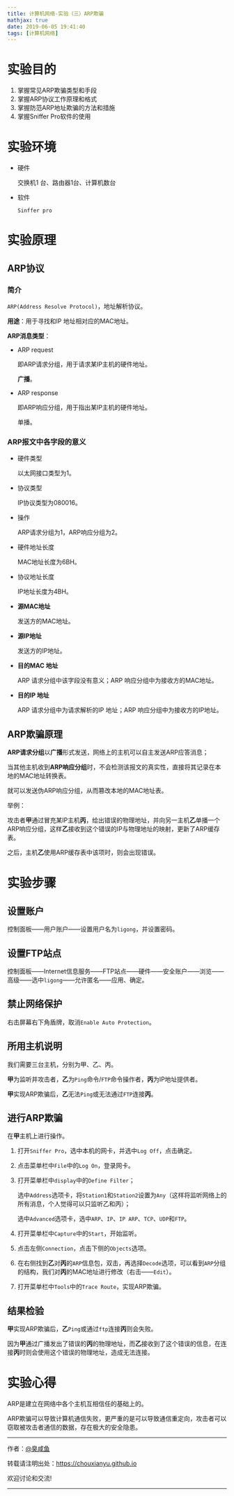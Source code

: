 ```yaml
---
title: 计算机网络-实验（三）ARP欺骗
mathjax: true
date: 2019-06-05 19:41:40
tags: [计算机网络]
---
```


# 实验目的

1. 掌握常见ARP欺骗类型和手段
2. 掌握ARP协议工作原理和格式
3. 掌握防范ARP地址欺骗的方法和措施
4. 掌握Sniffer Pro软件的使用

# 实验环境

- 硬件

	交换机1 台、路由器1台、计算机数台

- 软件

	`Sinffer pro`

# 实验原理

## ARP协议

### 简介

`ARP(Address Resolve Protocol)`，地址解析协议。

**用途**：用于寻找和IP 地址相对应的MAC地址。

**ARP消息类型**：

- ARP request

	即ARP请求分组，用于请求某IP主机的硬件地址。

	**广播**。

- ARP response

	即ARP响应分组，用于指出某IP主机的硬件地址。

	单播。

### ARP报文中各字段的意义

- 硬件类型

	以太网接口类型为1。

- 协议类型

	IP协议类型为080016。

- 操作

	ARP请求分组为1，ARP响应分组为2。

- 硬件地址长度

	MAC地址长度为6BH。

- 协议地址长度

	IP地址长度为4BH。

- **源MAC地址**

	发送方的MAC地址。

- **源IP地址**

	发送方的IP地址。

- **目的MAC 地址**

	ARP 请求分组中该字段没有意义；ARP 响应分组中为接收方的MAC地址。

- **目的IP 地址**

	ARP 请求分组中为请求解析的IP 地址；ARP 响应分组中为接收方的IP地址。

## ARP欺骗原理

**ARP请求分组**以**广播**形式发送，网络上的主机可以自主发送ARP应答消息；

当其他主机收到**ARP响应分组**时，不会检测该报文的真实性，直接将其记录在本地的MAC地址转换表。

就可以发送伪ARP响应分组，从而篡改本地的MAC地址表。





举例：

攻击者**甲**通过冒充某IP主机**丙**，给出错误的物理地址，并向另一主机**乙**单播一个ARP响应分组，这样**乙**接收到这个错误的IP与物理地址的映射，更新了ARP缓存表。

之后，主机**乙**使用ARP缓存表中该项时，则会出现错误。

# 实验步骤

## 设置账户

控制面板——用户账户——设置用户名为`ligong`，并设置密码。

## 设置FTP站点

控制面板——Internet信息服务——FTP站点——硬件——安全账户——浏览——高级——选中`ligong`——允许匿名——应用、确定。

## 禁止网络保护

右击屏幕右下角盾牌，取消`Enable Auto Protection`。

## 所用主机说明

我们需要三台主机，分别为甲、乙、丙。

**甲**为监听并攻击者，**乙**为`Ping`命令/`FTP`命令操作者，**丙**为IP地址提供者。

**甲**实现ARP欺骗后，**乙**无法`Ping`或无法通过`FTP`连接**丙**。

## 进行ARP欺骗

在**甲**主机上进行操作。

1. 打开`Sniffer Pro`，选中本机的网卡，并选中`Log Off`，点击确定。

2. 点击菜单栏中`File`中的`Log On`，登录网卡。

3. 打开菜单栏中`display`中的`Define Filter`；

	选中`Address`选项卡，将`Station1`和`Station2`设置为`Any`（这样将监听网络上的所有消息，个人觉得可以只监听乙和丙）；

	选中`Advanced`选项卡，选中`ARP`、`IP`、`IP ARP`、`TCP`、`UDP`和`FTP`。

4. 打开菜单栏中`Capture`中的`Start`，开始监听。

5. 点击左侧`Connection`，点击下侧的`Objects`选项。

6. 在右侧找到**乙**对**丙**的`ARP`信息包，双击，再选择`Decode`选项，可以看到`ARP`分组的结构，我们对**丙**的MAC地址进行修改（右击——`Edit`）。

7. 打开菜单栏中`Tools`中的`Trace Route`，实现ARP欺骗。

## 结果检验

**甲**实现ARP欺骗后，**乙**`Ping`或通过`ftp`连接**丙**则会失败。

因为**甲**通过广播发出了错误的**丙**的物理地址，而**乙**接收到了这个错误的信息，在连接**丙**时则会使用这个错误的物理地址，造成无法连接。

# 实验心得

ARP是建立在网络中各个主机互相信任的基础上的。

ARP欺骗可以导致计算机通信失败，更严重的是可以导致通信重定向，攻击者可以窃取被攻击者通信的数据，存在极大的安全隐患。

---

作者：[@臭咸鱼](https://github.com/chouxianyu)

转载请注明出处：<https://chouxianyu.github.io>

欢迎讨论和交流!

---

